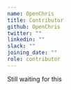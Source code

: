```yaml
---
name: OpenChris
title: Contributor
github: OpenChris
twitter: ""
linkedin: ""
slack: ""
joining_date: ""
role: contributor
---
```


Still waiting for this
